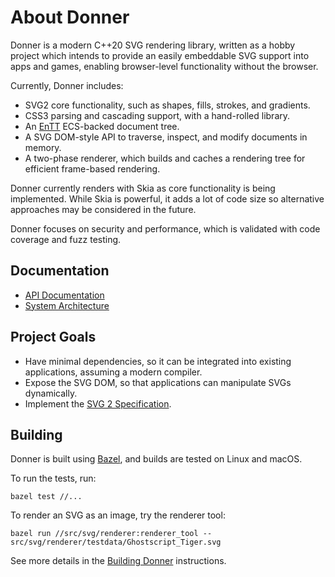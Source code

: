 # About Donner

Donner is a modern C++20 SVG rendering library, written as a hobby project which intends to provide an easily embeddable SVG support into apps and games, enabling browser-level functionality without the browser.

Currently, Donner includes:
- SVG2 core functionality, such as shapes, fills, strokes, and gradients.
- CSS3 parsing and cascading support, with a hand-rolled library.
- An [EnTT](https://github.com/skypjack/entt) ECS-backed document tree.
- A SVG DOM-style API to traverse, inspect, and modify documents in memory.
- A two-phase renderer, which builds and caches a rendering tree for efficient frame-based rendering.

Donner currently renders with Skia as core functionality is being implemented.  While Skia is powerful, it adds a lot of code size so alternative approaches may be considered in the future.

Donner focuses on security and performance, which is validated with code coverage and fuzz testing.

## Documentation

- [API Documentation](namespaces.html)
- [System Architecture](architecture.md)

## Project Goals

- Have minimal dependencies, so it can be integrated into existing applications, assuming a modern compiler.
- Expose the SVG DOM, so that applications can manipulate SVGs dynamically.
- Implement the [SVG 2 Specification](https://www.w3.org/TR/SVG2/).

## Building

Donner is built using [Bazel](https://bazel.build/), and builds are tested on Linux and macOS.

To run the tests, run:
```
bazel test //...
```

To render an SVG as an image, try the renderer tool:
```
bazel run //src/svg/renderer:renderer_tool -- src/svg/renderer/testdata/Ghostscript_Tiger.svg
```

See more details in the [Building Donner](internal/building.md) instructions.
